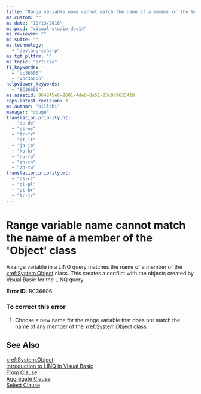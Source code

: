 ```yaml
---
title: "Range variable name cannot match the name of a member of the &#39;Object&#39; class"
ms.custom: ""
ms.date: "10/13/2016"
ms.prod: "visual-studio-dev14"
ms.reviewer: ""
ms.suite: ""
ms.technology: 
  - "devlang-csharp"
ms.tgt_pltfrm: ""
ms.topic: "article"
f1_keywords: 
  - "bc36606"
  - "vbc36606"
helpviewer_keywords: 
  - "BC36606"
ms.assetid: 964245e6-2601-4de6-8a51-25c0d9633418
caps.latest.revision: 3
ms.author: "billchi"
manager: "douge"
translation.priority.ht: 
  - "de-de"
  - "es-es"
  - "fr-fr"
  - "it-it"
  - "ja-jp"
  - "ko-kr"
  - "ru-ru"
  - "zh-cn"
  - "zh-tw"
translation.priority.mt: 
  - "cs-cz"
  - "pl-pl"
  - "pt-br"
  - "tr-tr"
---
```

# Range variable name cannot match the name of a member of the &#39;Object&#39; class
A range variable in a LINQ query matches the name of a member of the <xref:System.Object> class. This creates a conflict with the objects created by Visual Basic for the LINQ query.  
  
 **Error ID:** BC36606  
  
### To correct this error  
  
1.  Choose a new name for the range variable that does not match the name of any member of the <xref:System.Object> class.  
  
## See Also  
 <xref:System.Object>   
 [Introduction to LINQ in Visual Basic](../Topic/Introduction%20to%20LINQ%20in%20Visual%20Basic.md)   
 [From Clause](../Topic/From%20Clause%20\(Visual%20Basic\).md)   
 [Aggregate Clause](../Topic/Aggregate%20Clause%20\(Visual%20Basic\).md)   
 [Select Clause](../Topic/Select%20Clause%20\(Visual%20Basic\).md)